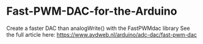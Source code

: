 # Fast-PWM-DAC-for-the-Arduino
Create a faster DAC than analogWrite() with the FastPWMdac library
See the full article here:
https://www.avdweb.nl/arduino/adc-dac/fast-pwm-dac
